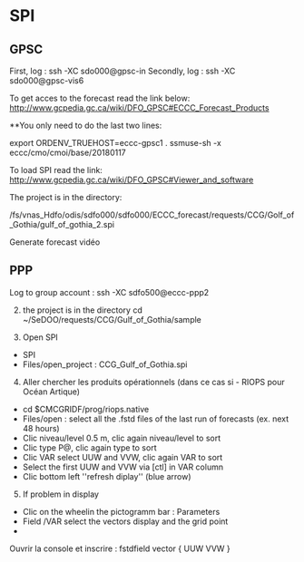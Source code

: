 # SPI
## GPSC

First, log  : ssh -XC sdo000@gpsc-in
Secondly, log : ssh -XC sdo000@gpsc-vis6

To get acces to the forecast read the link below:
http://www.gcpedia.gc.ca/wiki/DFO_GPSC#ECCC_Forecast_Products

**You only need to do the last two lines:

export ORDENV_TRUEHOST=eccc-gpsc1
. ssmuse-sh -x eccc/cmo/cmoi/base/20180117

To load SPI read the link:
http://www.gcpedia.gc.ca/wiki/DFO_GPSC#Viewer_and_software

The project is in the directory:

/fs/vnas_Hdfo/odis/sdfo000/sdfo000/ECCC_forecast/requests/CCG/Golf_of_Gothia/gulf_of_gothia_2.spi


Generate forecast vidéo 

## PPP
Log to group account : ssh -XC sdfo500@eccc-ppp2

2) the project is in the directory
cd ~/SeDOO/requests/CCG/Gulf_of_Gothia/sample

3) Open SPI
- SPI
- Files/open_project : CCG_Gulf_of_Gothia.spi

4) Aller chercher les produits opérationnels (dans ce cas si - RIOPS pour Océan Artique) 
- cd $CMCGRIDF/prog/riops.native
- Files/open : select all the .fstd files of the last run of forecasts (ex. next 48 hours)
- Clic niveau/level 0.5 m, clic again niveau/level to sort
- Clic type P@, clic again type to sort
- Clic VAR select UUW and VVW, clic again VAR to sort
- Select the first UUW and VVW via [ctl] in VAR column
- Clic bottom left ''refresh diplay'' (blue arrow)

5) If problem in display
- Clic on the wheelin the pictogramm bar : Parameters
- Field /VAR  select the vectors display and the grid point
-





Ouvrir la console et inscrire : fstdfield vector { UUW VVW }




